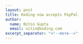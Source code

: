 ```yaml
---
layout: post
title: Koding now accepts PayPal
author:
  name: Nitin Gupta
  email: nitin@koding.com
excerpt_separator: "<!--more-->"
---
```


